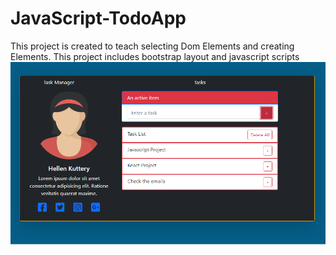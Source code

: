 # JavaScript-TodoApp
This project is created to teach selecting Dom Elements and creating Elements.
This project includes bootstrap layout and javascript scripts
![Layout](./img/readme_img.png)
